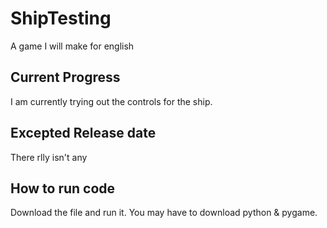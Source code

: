 # ShipTesting
A game I will make for english

## Current Progress
I am currently trying out the controls for the ship.

## Excepted Release date
There rlly isn't any

## How to run code
Download the file and run it. You may have to download python & pygame. 